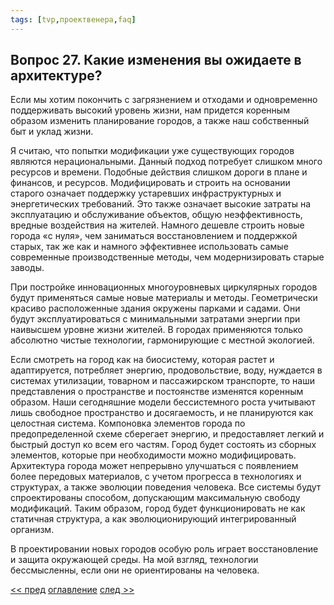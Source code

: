 ```yaml
---
tags: [tvp,проектвенера,faq]
---
```

## Вопрос 27. Какие изменения вы ожидаете в архитектуре?

Если мы хотим покончить с загрязнением и отходами и одновременно поддерживать высокий уровень жизни, нам придется коренным образом изменить планирование городов, а также наш собственный быт и уклад жизни.

Я считаю, что попытки модификации уже существующих городов являются нерациональными. Данный подход потребует слишком много ресурсов и времени. Подобные действия слишком дороги в плане и финансов, и ресурсов. Модифицировать и строить на основании старого означает поддержку устаревших инфраструктурных и энергетических требований. Это также означает высокие затраты на эксплуатацию и обслуживание объектов, общую неэффективность, вредные воздействия на жителей. Намного дешевле строить новые города «с нуля», чем заниматься восстановлением и поддержкой старых, так же как и намного эффективнее использовать самые современные производственные методы, чем модернизировать старые заводы.

При постройке инновационных многоуровневых циркулярных городов будут применяться самые новые материалы и методы. Геометрически красиво расположенные здания окружены парками и садами. Они будут эксплуатироваться с минимальными затратами энергии при наивысшем уровне жизни жителей. В городах применяются только абсолютно чистые технологии, гармонирующие с местной экологией.

Если смотреть на город как на биосистему, которая растет и адаптируется, потребляет энергию, продовольствие, воду, нуждается в системах утилизации, товарном и пассажирском транспорте, то наши представления о пространстве и постоянстве изменятся коренным образом. Наши сегодняшние модели бессистемного роста учитывают лишь свободное пространство и досягаемость, и не планируются как целостная система. Компоновка элементов города по предопределенной схеме сберегает энергию, и предоставляет легкий и быстрый доступ ко всем его частям. Город будет состоять из сборных элементов, которые при необходимости можно модифицировать. Архитектура города может непрерывно улучшаться с появлением более передовых материалов, с учетом прогресса в технологиях и структурах, а также эволюции поведения человека. Все системы будут спроектированы способом, допускающим максимальную свободу модификаций. Таким образом, город будет функционировать не как статичная структура, а как эволюционирующий интегрированный организм.

В проектировании новых городов особую роль играет восстановление и защита окружающей среды. На мой взгляд, технологии бессмысленны, если они не ориентированы на человека.

[<< пред](Вопрос%2026.%20Расскажите%20кратко,%20как%20Вы%20проектировали%20циркулярный%20город%20Какие%20аспекты%20являются%20самыми%20важными.md) [оглавление](FAQ%20%D0%BF%D0%BE%20%D0%BF%D1%80%D0%BE%D0%B5%D0%BA%D1%82%D1%83%20%C2%AB%D0%92%D0%B5%D0%BD%D0%B5%D1%80%D0%B0%C2%BB.md) [след >>](Вопрос%2028.%20Как%20человек%20будет%20выбирать%20дом.md)